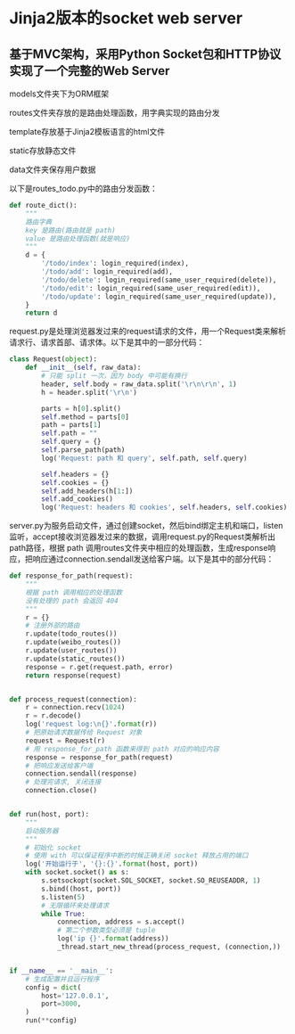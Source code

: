 # Jinja2版本的socket web server
## 基于MVC架构，采用Python Socket包和HTTP协议实现了一个完整的Web Server

models文件夹下为ORM框架

routes文件夹存放的是路由处理函数，用字典实现的路由分发

template存放基于Jinja2模板语言的html文件

static存放静态文件

data文件夹保存用户数据


以下是routes_todo.py中的路由分发函数：
```python
def route_dict():
    """
    路由字典
    key 是路由(路由就是 path)
    value 是路由处理函数(就是响应)
    """
    d = {
        '/todo/index': login_required(index),
        '/todo/add': login_required(add),
        '/todo/delete': login_required(same_user_required(delete)),
        '/todo/edit': login_required(same_user_required(edit)),
        '/todo/update': login_required(same_user_required(update)),
    }
    return d
```

request.py是处理浏览器发过来的request请求的文件，用一个Request类来解析请求行、请求首部、请求体。以下是其中的一部分代码：
```python
class Request(object):
    def __init__(self, raw_data):
        # 只能 split 一次，因为 body 中可能有换行
        header, self.body = raw_data.split('\r\n\r\n', 1)
        h = header.split('\r\n')

        parts = h[0].split()
        self.method = parts[0]
        path = parts[1]
        self.path = ""
        self.query = {}
        self.parse_path(path)
        log('Request: path 和 query', self.path, self.query)

        self.headers = {}
        self.cookies = {}
        self.add_headers(h[1:])
        self.add_cookies()
        log('Request: headers 和 cookies', self.headers, self.cookies)

```

server.py为服务启动文件，通过创建socket，然后bind绑定主机和端口，listen监听，accept接收浏览器发过来的数据，调用request.py的Request类解析出path路径，根据 path 调用routes文件夹中相应的处理函数，生成response响应，把响应通过connection.sendall发送给客户端。以下是其中的部分代码：
```python
def response_for_path(request):
    """
    根据 path 调用相应的处理函数
    没有处理的 path 会返回 404
    """
    r = {}
    # 注册外部的路由
    r.update(todo_routes())
    r.update(weibo_routes())
    r.update(user_routes())
    r.update(static_routes())
    response = r.get(request.path, error)
    return response(request)


def process_request(connection):
    r = connection.recv(1024)
    r = r.decode()
    log('request log:\n{}'.format(r))
    # 把原始请求数据传给 Request 对象
    request = Request(r)
    # 用 response_for_path 函数来得到 path 对应的响应内容
    response = response_for_path(request)
    # 把响应发送给客户端
    connection.sendall(response)
    # 处理完请求, 关闭连接
    connection.close()


def run(host, port):
    """
    启动服务器
    """
    # 初始化 socket 
    # 使用 with 可以保证程序中断的时候正确关闭 socket 释放占用的端口
    log('开始运行于', '{}:{}'.format(host, port))
    with socket.socket() as s:
        s.setsockopt(socket.SOL_SOCKET, socket.SO_REUSEADDR, 1)
        s.bind((host, port))
        s.listen(5)
        # 无限循环来处理请求
        while True:
            connection, address = s.accept()
            # 第二个参数类型必须是 tuple
            log('ip {}'.format(address))
            _thread.start_new_thread(process_request, (connection,))


if __name__ == '__main__':
    # 生成配置并且运行程序
    config = dict(
        host='127.0.0.1',
        port=3000,
    )
    run(**config)

```

